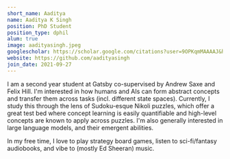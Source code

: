 ```yaml
---
short_name: Aaditya
name: Aaditya K Singh
position: PhD Student
position_type: dphil
alum: true
image: aadityasingh.jpeg
googlescholar: https://scholar.google.com/citations?user=9OPKqmMAAAAJ&hl=en
website: https://github.com/aadityasingh
join_date: 2021-09-27
---
```


I am a second year student at Gatsby co-supervised by Andrew Saxe and Felix Hill. I'm interested in how humans and AIs can form abstract concepts and transfer them across tasks (incl. different state spaces). Currently, I study this through the lens of Sudoku-esque Nikoli puzzles, which offer a great test bed where concept learning is easily quantifiable and high-level concepts are known to apply across puzzles. I'm also generally interested in large language models, and their emergent abilities.

In my free time, I love to play strategy board games, listen to sci-fi/fantasy audiobooks, and vibe to (mostly Ed Sheeran) music.
